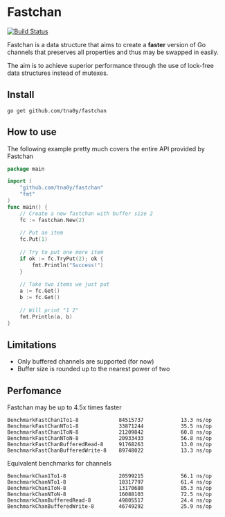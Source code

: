 # Fastchan
[![Build Status](https://travis-ci.org/tna0y/Python-random-module-cracker.svg?branch=master)](https://travis-ci.org/tna0y/Python-random-module-cracker)

Fastchan is a data structure that aims to create a **faster** version of Go channels
that preserves all properties and thus may be swapped in easily. 

The aim is to achieve superior performance through the use of lock-free data structures instead of mutexes.

## Install
`go get github.com/tna0y/fastchan`
## How to use
The following example pretty much covers the entire API provided by Fastchan
```go
package main

import (
    "github.com/tna0y/fastchan"
    "fmt"
)
func main() {
    // Create a new fastchan with buffer size 2
    fc := fastchan.New(2)
    
    // Put an item
    fc.Put(1)
    
    // Try to put one more item
    if ok := fc.TryPut(2); ok {
        fmt.Println("Success!")
    }
    
    // Take two items we just put
    a := fc.Get()
    b := fc.Get()
    
    // Will print "1 2"
    fmt.Println(a, b)
}
```
## Limitations
* Only buffered channels are supported (for now)
* Buffer size is rounded up to the nearest power of two

## Perfomance
Fastchan may be up to 4.5x times faster

```
BenchmarkFastChan1To1-8            	84515737	        13.3 ns/op
BenchmarkFastChanNTo1-8            	33871244	        35.5 ns/op
BenchmarkFastChan1ToN-8            	21209842	        60.8 ns/op
BenchmarkFastChanNToN-8            	20933433	        56.8 ns/op
BenchmarkFastChanBufferedRead-8    	91768263	        13.0 ns/op
BenchmarkFastChanBufferedWrite-8   	89748022	        13.3 ns/op
```
Equivalent benchmarks for channels
```
BenchmarkChan1To1-8                	20599215	        56.1 ns/op
BenchmarkChanNTo1-8                	18317797	        61.4 ns/op
BenchmarkChan1ToN-8                	13170680	        85.3 ns/op
BenchmarkChanNToN-8                	16088103	        72.5 ns/op
BenchmarkChanBufferedRead-8        	49805517	        24.4 ns/op
BenchmarkChanBufferedWrite-8       	46749292	        25.9 ns/op
```
